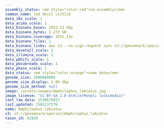 ```yaml
---
assembly_status: <em style="color:red">no assembly</em>
common_name: red devil cichlid
data_10x_scale: 1
data_arima_scale: 1
data_bionano_bases: 1652.13 Gbp
data_bionano_bytes: 2.273 GB
data_bionano_coverage: 1652.13x
data_bionano_files: 1
data_bionano_links: aws s3 --no-sign-request sync s3://genomeark/species/Amphilophus_labiatus/fAmpLab1/genomic_data/bionano/ .<br>
data_dovetail_scale: 1
data_illumina_scale: 1
data_pbhifi_scale: 1
data_pbsubreads_scale: 1
data_phase_scale: 1
data_status: <em style="color:orange">some data</em>
genome_size: 1000000000
genome_size_display: 1.00 Gbp
genome_size_method: null
image: /assets/images/Amphilophus_labiatus.jpg
image_license: "CC BY-SA 2.0 AtelierMonpli (wikimedia)"
last_raw_data: 1538676017
last_updated: 1565137276
name: Amphilophus labiatus
s3: s3://genomeark/species/Amphilophus_labiatus
taxon_id: 61820
---
```

